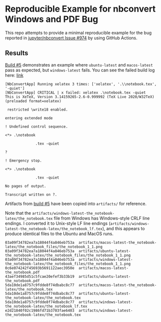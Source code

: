 # Reproducible Example for nbconvert Windows and PDF Bug

This repo attempts to provide a minimal reproducible example for the bug reported in [jupyter/nbconvert Issue #974](https://github.com/jupyter/nbconvert/issues/974) by using GitHub Actions.

## Results

[Build #5](https://github.com/jayqi/nbconvert-windows-pdf-repro/actions/runs/169400753) demonstrates an example where `ubuntu-latest` and `macos-latest` pass as expected, but `windows-latest` fails. You can see the failed build log here: [link](https://github.com/jayqi/nbconvert-windows-pdf-repro/runs/871565528?check_suite_focus=true#step:10:14)

```
[NbConvertApp] Running xelatex 3 times: ['xelatex', '.\\notebook.tex', '-quiet']
[NbConvertApp] CRITICAL | x failed: xelatex .\notebook.tex -quiet
This is XeTeX, Version 3.14159265-2.6-0.999992 (TeX Live 2020/W32TeX) (preloaded format=xelatex)

 restricted \write18 enabled.

entering extended mode

! Undefined control sequence.

<*> .\notebook

              .tex -quiet

?

! Emergency stop.

<*> .\notebook

              .tex -quiet

No pages of output.

Transcript written on ?.
```

Artifacts from [build #5](https://github.com/jayqi/nbconvert-windows-pdf-repro/actions/runs/169400753) have been copied into `artifacts/` for reference.

Note that the `artifacts/windows-latest-the_notebook-latex/the_notebook.tex` file from Windows has Windows-style CRLF line endings. I converted it to Unix-style LF line endings (`artifacts/windows-latest-the_notebook-latex/the_notebook_lf.tex`), and this appears to produce identical files to the Ubuntu and MacOS runs.

```
03a09f34782ea7a18044f4a846eb753a  artifacts/macos-latest-the_notebook-latex/the_notebook_files/the_notebook_1_1.png
03a09f34782ea7a18044f4a846eb753a  artifacts/ubuntu-latest-the_notebook-latex/the_notebook_files/the_notebook_1_1.png
03a09f34782ea7a18044f4a846eb753a  artifacts/windows-latest-the_notebook-latex/the_notebook_files/the_notebook_1_1.png
0c6e074242f45693b5691122aec3950e  artifacts/macos-latest-the_notebook.pdf
43aef34985d51c5fcae20efef3b33b19  artifacts/ubuntu-latest-the_notebook.pdf
5da10de1a8757c9fdde8f74dbabc8c77  artifacts/macos-latest-the_notebook-latex/the_notebook.tex
5da10de1a8757c9fdde8f74dbabc8c77  artifacts/ubuntu-latest-the_notebook-latex/the_notebook.tex
5da10de1a8757c9fdde8f74dbabc8c77  artifacts/windows-latest-the_notebook-latex/the_notebook_lf.tex
e2d21840f02c1986fd71b3703fae6403  artifacts/windows-latest-the_notebook-latex/the_notebook.tex
```
